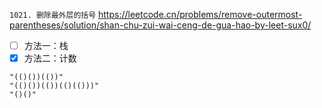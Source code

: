
`1021. 删除最外层的括号` https://leetcode.cn/problems/remove-outermost-parentheses/solution/shan-chu-zui-wai-ceng-de-gua-hao-by-leet-sux0/
- [ ] 方法一：栈
- [x] 方法二：计数

```
"(()())(())"
"(()())(())(()(()))"
"()()"
```
